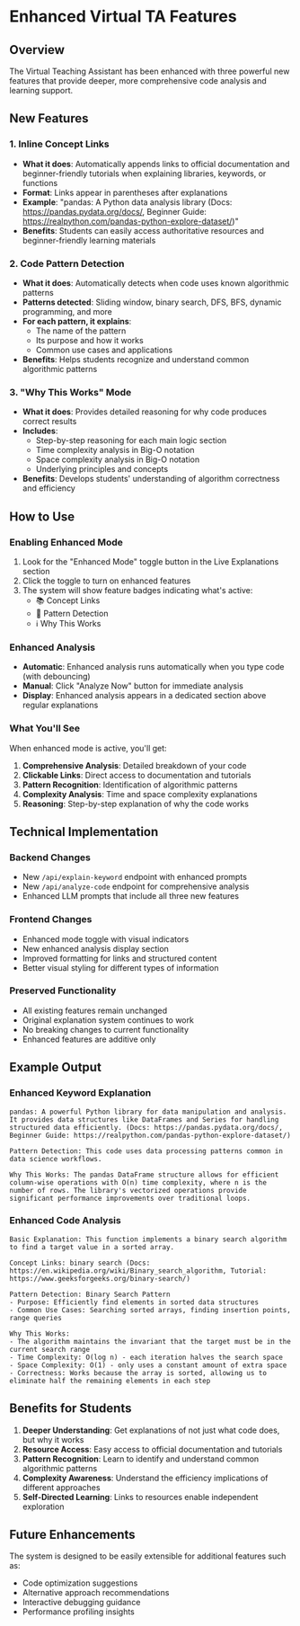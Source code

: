 # Enhanced Virtual TA Features

## Overview
The Virtual Teaching Assistant has been enhanced with three powerful new features that provide deeper, more comprehensive code analysis and learning support.

## New Features

### 1. Inline Concept Links
- **What it does**: Automatically appends links to official documentation and beginner-friendly tutorials when explaining libraries, keywords, or functions
- **Format**: Links appear in parentheses after explanations
- **Example**: "pandas: A Python data analysis library (Docs: https://pandas.pydata.org/docs/, Beginner Guide: https://realpython.com/pandas-python-explore-dataset/)"
- **Benefits**: Students can easily access authoritative resources and beginner-friendly learning materials

### 2. Code Pattern Detection
- **What it does**: Automatically detects when code uses known algorithmic patterns
- **Patterns detected**: Sliding window, binary search, DFS, BFS, dynamic programming, and more
- **For each pattern, it explains**:
  - The name of the pattern
  - Its purpose and how it works
  - Common use cases and applications
- **Benefits**: Helps students recognize and understand common algorithmic patterns

### 3. "Why This Works" Mode
- **What it does**: Provides detailed reasoning for why code produces correct results
- **Includes**:
  - Step-by-step reasoning for each main logic section
  - Time complexity analysis in Big-O notation
  - Space complexity analysis in Big-O notation
  - Underlying principles and concepts
- **Benefits**: Develops students' understanding of algorithm correctness and efficiency

## How to Use

### Enabling Enhanced Mode
1. Look for the "Enhanced Mode" toggle button in the Live Explanations section
2. Click the toggle to turn on enhanced features
3. The system will show feature badges indicating what's active:
   - 📚 Concept Links
   - 🎯 Pattern Detection  
   - ℹ️ Why This Works

### Enhanced Analysis
- **Automatic**: Enhanced analysis runs automatically when you type code (with debouncing)
- **Manual**: Click "Analyze Now" button for immediate analysis
- **Display**: Enhanced analysis appears in a dedicated section above regular explanations

### What You'll See
When enhanced mode is active, you'll get:
1. **Comprehensive Analysis**: Detailed breakdown of your code
2. **Clickable Links**: Direct access to documentation and tutorials
3. **Pattern Recognition**: Identification of algorithmic patterns
4. **Complexity Analysis**: Time and space complexity explanations
5. **Reasoning**: Step-by-step explanation of why the code works

## Technical Implementation

### Backend Changes
- New `/api/explain-keyword` endpoint with enhanced prompts
- New `/api/analyze-code` endpoint for comprehensive analysis
- Enhanced LLM prompts that include all three new features

### Frontend Changes
- Enhanced mode toggle with visual indicators
- New enhanced analysis display section
- Improved formatting for links and structured content
- Better visual styling for different types of information

### Preserved Functionality
- All existing features remain unchanged
- Original explanation system continues to work
- No breaking changes to current functionality
- Enhanced features are additive only

## Example Output

### Enhanced Keyword Explanation
```
pandas: A powerful Python library for data manipulation and analysis. It provides data structures like DataFrames and Series for handling structured data efficiently. (Docs: https://pandas.pydata.org/docs/, Beginner Guide: https://realpython.com/pandas-python-explore-dataset/)

Pattern Detection: This code uses data processing patterns common in data science workflows.

Why This Works: The pandas DataFrame structure allows for efficient column-wise operations with O(n) time complexity, where n is the number of rows. The library's vectorized operations provide significant performance improvements over traditional loops.
```

### Enhanced Code Analysis
```
Basic Explanation: This function implements a binary search algorithm to find a target value in a sorted array.

Concept Links: binary search (Docs: https://en.wikipedia.org/wiki/Binary_search_algorithm, Tutorial: https://www.geeksforgeeks.org/binary-search/)

Pattern Detection: Binary Search Pattern
- Purpose: Efficiently find elements in sorted data structures
- Common Use Cases: Searching sorted arrays, finding insertion points, range queries

Why This Works: 
- The algorithm maintains the invariant that the target must be in the current search range
- Time Complexity: O(log n) - each iteration halves the search space
- Space Complexity: O(1) - only uses a constant amount of extra space
- Correctness: Works because the array is sorted, allowing us to eliminate half the remaining elements in each step
```

## Benefits for Students

1. **Deeper Understanding**: Get explanations of not just what code does, but why it works
2. **Resource Access**: Easy access to official documentation and tutorials
3. **Pattern Recognition**: Learn to identify and understand common algorithmic patterns
4. **Complexity Awareness**: Understand the efficiency implications of different approaches
5. **Self-Directed Learning**: Links to resources enable independent exploration

## Future Enhancements

The system is designed to be easily extensible for additional features such as:
- Code optimization suggestions
- Alternative approach recommendations
- Interactive debugging guidance
- Performance profiling insights 
